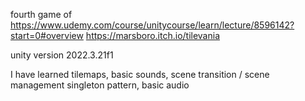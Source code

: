 fourth game of https://www.udemy.com/course/unitycourse/learn/lecture/8596142?start=0#overview
https://marsboro.itch.io/tilevania

unity version 2022.3.21f1

I have learned tilemaps,
basic sounds,
scene transition / scene management
singleton pattern, basic audio
